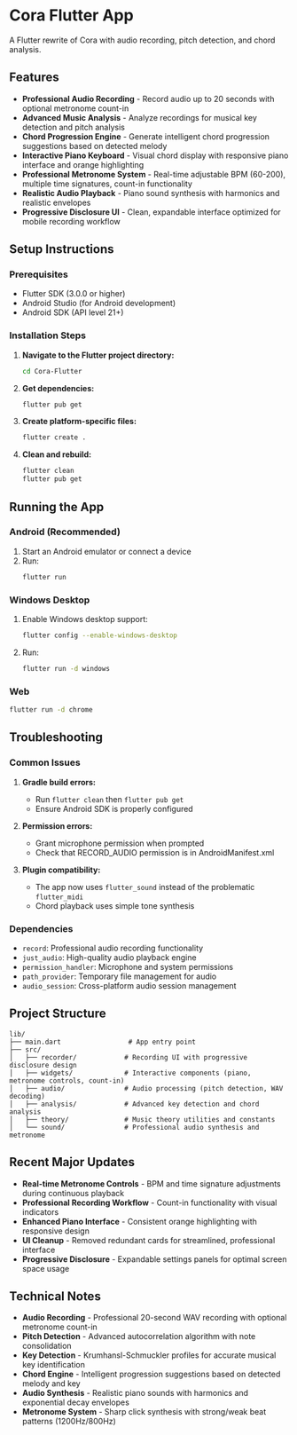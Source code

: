 # Cora Flutter App

A Flutter rewrite of Cora with audio recording, pitch detection, and chord analysis.

## Features
- **Professional Audio Recording** - Record audio up to 20 seconds with optional metronome count-in
- **Advanced Music Analysis** - Analyze recordings for musical key detection and pitch analysis
- **Chord Progression Engine** - Generate intelligent chord progression suggestions based on detected melody
- **Interactive Piano Keyboard** - Visual chord display with responsive piano interface and orange highlighting
- **Professional Metronome System** - Real-time adjustable BPM (60-200), multiple time signatures, count-in functionality
- **Realistic Audio Playback** - Piano sound synthesis with harmonics and realistic envelopes
- **Progressive Disclosure UI** - Clean, expandable interface optimized for mobile recording workflow

## Setup Instructions

### Prerequisites
- Flutter SDK (3.0.0 or higher)
- Android Studio (for Android development)
- Android SDK (API level 21+)

### Installation Steps

1. **Navigate to the Flutter project directory:**
   ```bash
   cd Cora-Flutter
   ```

2. **Get dependencies:**
   ```bash
   flutter pub get
   ```

3. **Create platform-specific files:**
   ```bash
   flutter create .
   ```

4. **Clean and rebuild:**
   ```bash
   flutter clean
   flutter pub get
   ```

## Running the App

### Android (Recommended)
1. Start an Android emulator or connect a device
2. Run:
   ```bash
   flutter run
   ```

### Windows Desktop
1. Enable Windows desktop support:
   ```bash
   flutter config --enable-windows-desktop
   ```
2. Run:
   ```bash
   flutter run -d windows
   ```

### Web
```bash
flutter run -d chrome
```

## Troubleshooting

### Common Issues

1. **Gradle build errors:**
   - Run `flutter clean` then `flutter pub get`
   - Ensure Android SDK is properly configured

2. **Permission errors:**
   - Grant microphone permission when prompted
   - Check that RECORD_AUDIO permission is in AndroidManifest.xml

3. **Plugin compatibility:**
   - The app now uses `flutter_sound` instead of the problematic `flutter_midi`
   - Chord playback uses simple tone synthesis

### Dependencies
- `record`: Professional audio recording functionality
- `just_audio`: High-quality audio playback engine  
- `permission_handler`: Microphone and system permissions
- `path_provider`: Temporary file management for audio
- `audio_session`: Cross-platform audio session management

## Project Structure
```
lib/
├── main.dart                 # App entry point
├── src/
│   ├── recorder/            # Recording UI with progressive disclosure design
│   ├── widgets/             # Interactive components (piano, metronome controls, count-in)
│   ├── audio/               # Audio processing (pitch detection, WAV decoding)
│   ├── analysis/            # Advanced key detection and chord analysis
│   ├── theory/              # Music theory utilities and constants
│   └── sound/               # Professional audio synthesis and metronome
```

## Recent Major Updates
- **Real-time Metronome Controls** - BPM and time signature adjustments during continuous playback
- **Professional Recording Workflow** - Count-in functionality with visual indicators
- **Enhanced Piano Interface** - Consistent orange highlighting with responsive design
- **UI Cleanup** - Removed redundant cards for streamlined, professional interface
- **Progressive Disclosure** - Expandable settings panels for optimal screen space usage

## Technical Notes
- **Audio Recording** - Professional 20-second WAV recording with optional metronome count-in
- **Pitch Detection** - Advanced autocorrelation algorithm with note consolidation
- **Key Detection** - Krumhansl-Schmuckler profiles for accurate musical key identification
- **Chord Engine** - Intelligent progression suggestions based on detected melody and key
- **Audio Synthesis** - Realistic piano sounds with harmonics and exponential decay envelopes
- **Metronome System** - Sharp click synthesis with strong/weak beat patterns (1200Hz/800Hz)
